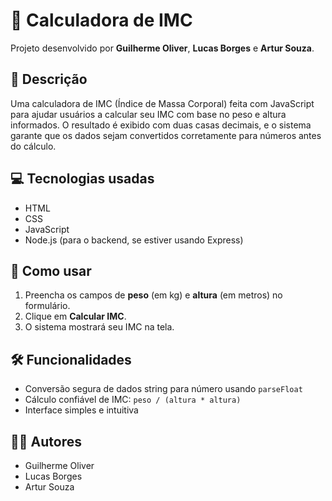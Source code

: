 # 🧮 Calculadora de IMC

Projeto desenvolvido por **Guilherme Oliver**, **Lucas Borges** e **Artur Souza**.

## 📌 Descrição

Uma calculadora de IMC (Índice de Massa Corporal) feita com JavaScript para ajudar usuários a calcular seu IMC com base no peso e altura informados. O resultado é exibido com duas casas decimais, e o sistema garante que os dados sejam convertidos corretamente para números antes do cálculo.

## 💻 Tecnologias usadas

- HTML
- CSS
- JavaScript
- Node.js (para o backend, se estiver usando Express)

## 🚀 Como usar

1. Preencha os campos de **peso** (em kg) e **altura** (em metros) no formulário.
2. Clique em **Calcular IMC**.
3. O sistema mostrará seu IMC na tela.

## 🛠️ Funcionalidades

- Conversão segura de dados string para número usando `parseFloat`
- Cálculo confiável de IMC: `peso / (altura * altura)`
- Interface simples e intuitiva

## 🧑‍💻 Autores

- Guilherme Oliver
- Lucas Borges
- Artur Souza